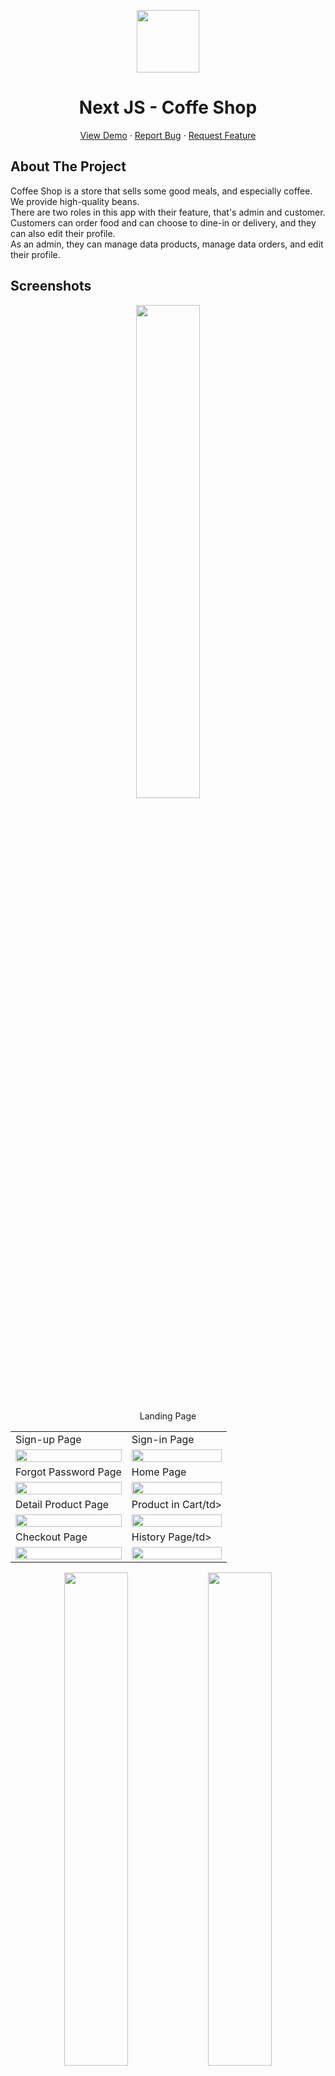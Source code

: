 <p align="center">
  <image src="/public/logoCoffeShop.svg" width=100/>
  <h1 align='center'>Next JS - Coffe Shop</h1>
</p>
  <p align="center">
    <a href="https://coffeeshopsks.mochamadrico.xyz/">View Demo</a>
    ·
    <a href="https://github.com/19damah23/coffee-shop/issues">Report Bug</a>
    ·
    <a href="https://github.com/19damah23/coffee-shop/pulls">Request Feature</a>
  </p>

## About The Project

Coffee Shop is a store that sells some good meals, and especially coffee. We provide high-quality beans. <br/>
There are two roles in this app with their feature, that's admin and customer.
Customers can order food and can choose to dine-in or delivery, and they can also edit their profile. <br/>
As an admin, they can manage data products, manage data orders, and edit their profile.
## Screenshots

<p align="center" display=flex>
  <image src='./screenshots/Coffee Shop1.png' width=45%/> 
  <p align="center"> Landing Page </p>
  
  <table>
  <tr>
    <td>Sign-up Page</td>
    <td>Sign-in Page</td>
  </tr>
  <tr>
    <td><image src='./screenshots/Coffee Shop2.png' width=100%></td>
    <td><image src='./screenshots/Coffee Shop3.png' width=100%/></td>
  </tr>
  
  <tr>
    <td>Forgot Password Page</td>
    <td>Home Page</td>
  </tr>
  <tr>
    <td><image src='./screenshots/Coffee Shop16.png' width=100%></td>
    <td><image src='./screenshots/Coffee Shop4.png' width=100%/></td>
  </tr>
  
  <tr>
    <td>Detail Product Page</td>
    <td>Product in Cart/td>
  </tr>
  <tr>
    <td><image src='./screenshots/Coffee Shop6.png' width=100%></td>
    <td><image src='./screenshots/Coffee Shop7.png' width=100%/></td>
  </tr>
  
   <tr>
    <td>Checkout Page</td>
    <td>History Page/td>
  </tr>
  <tr>
    <td><image src='./screenshots/Coffee Shop8.png' width=100%></td>
    <td><image src='./screenshots/Coffee Shop9.png' width=100%/></td>
  </tr>
  
 </table>
 
  <div align="center">
    <image src='./screenshots/Coffee Shop10.png' width=45%/>
    <image src='./screenshots/Coffee Shop11.png' width=45%/>
    <image src='./screenshots/Coffee Shop12.png' width=45%/>
    <image src='./screenshots/Coffee Shop13.png' width=45%/>
    <image src='./screenshots/Coffee Shop14.png' width=45%/>
    <image src='./screenshots/Coffee Shop15.png' width=45%/>
  </div>
</p>

## Built With

[![Next](https://img.shields.io/badge/Next-11.1.2-blue)](https://nextjs.org/)

## Requirements

1. Layout,color, typography
2. Login
3. Register
4. Logout
5. Form Validation
6. CRUD Search Sort Pagination
7. Responsive
8. Image upload, filter type, max min file size
9. Navigation handling
10. Backend API Coffe Shop [`here`](https://github.com/farrelvarian/backend-CoffeeShop)

## Getting Started

1. Download this Project or you can type `git clone https://github.com/19damah23/coffee-shop`
2. Open app's directory in CMD or Terminal
3. Type `npm install` or `yarn install`
4. Add .env.local file at root folder project

```sh
NEXT_PUBLIC_BASE_URL = "http://localhost:4000/"
NEXT_PUBLIC_WEB_URL = "http://localhost:3000/"
```

5. Type `npm run dev`

## Acknowledgements

- [Axios](https://www.npmjs.com/package/axios)
- [React](https://reactjs.org/)
- [Next](https://nextjs.org/)
- [React Bootstrap](https://react-bootstrap.github.io/)

## Related Project

- [`Frontend-coffeshop`](https://github.com/Nisanisa7/coffee-shop/)
- [`Backend-coffeshop`](https://github.com/Nisanisa7/backend-CoffeeShop)

## Team

> All Members of Default Team

- Front-End Developer & Team Leader ([Mochamad Rico Pratama Putra](https://github.com/MochamadRicoPratamaPutra))
- Full-Stack Developer ([Muchamad Agus Hermawan](https://github.com/19damah23))
- Front-End Developer ([Mahuwarni Hyinkhalis Sukerti](https://github.com/Nisanisa7))
- Front-End Developer ([Muhammad Arifin](https://github.com/emhaarifin))
- Back-End Developer ([Farrel Varian Eka Putra](https://github.com/farrelvarian))
